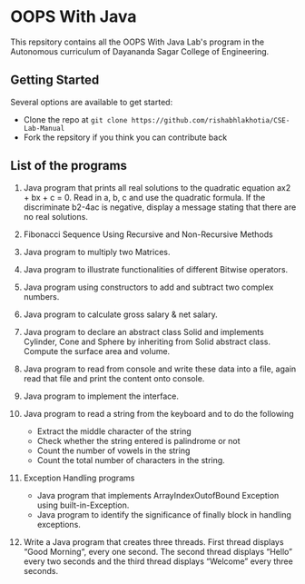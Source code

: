 # OOPS With Java
This repsitory contains all the OOPS With Java Lab's program in the Autonomous curriculum of Dayananda Sagar College of Engineering.

## Getting Started
Several options are available to get started:
* Clone the repo at `git clone https://github.com/rishabhlakhotia/CSE-Lab-Manual`
* Fork the repsitory if you think you can contribute back

## List of the programs
1. Java program that prints all real solutions to the quadratic equation ax2 + bx + c = 0. Read in a, b, c and use the quadratic formula. If the discriminate b2-4ac is negative, display a message stating that there are no real solutions.

2. Fibonacci Sequence Using Recursive and Non-Recursive Methods

3. Java program to multiply two Matrices.

4. Java program to illustrate functionalities of different Bitwise operators.

5. Java program using constructors to add and subtract two complex numbers.

6. Java program to calculate gross salary & net salary.

7. Java program to declare an abstract class Solid and implements Cylinder, Cone and Sphere by inheriting from Solid abstract class. Compute the surface area and volume.

8. Java program to read from console and write these data into a file, again read that file and print the content onto console.

9. Java program to implement the interface.

10. Java program to read a string from the keyboard and to do the following
    * Extract the middle character of the string
    * Check whether the string entered is palindrome or not
    * Count the number of vowels in the string
    * Count the total number of characters in the string.

11. Exception Handling programs
    * Java program that implements ArrayIndexOutofBound Exception using built-in-Exception.
    * Java program to identify the significance of finally block in handling exceptions.

12. Write a Java program that creates three threads. First thread displays “Good Morning“, every one second. The second thread displays “Hello” every two seconds and the third thread displays “Welcome” every three seconds.
